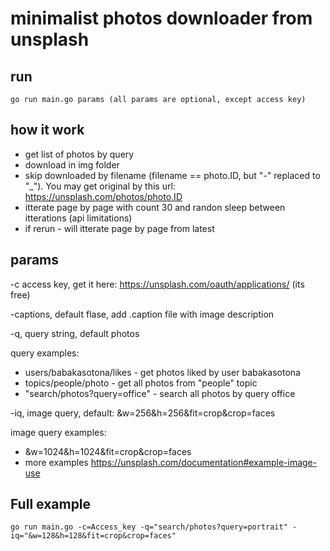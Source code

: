 # minimalist photos downloader from unsplash

## run
```
go run main.go params (all params are optional, except access key)
```

## how it work

 - get list of photos by query
 - download in img folder
 - skip downloaded by filename (filename == photo.ID, but "-" replaced to "_"). You may get original by this url: https://unsplash.com/photos/photo.ID
 - itterate page by page with count 30 and randon sleep between itterations (api limitations)
 - if rerun - will itterate page by page from latest

## params

 -c access key, get it here: https://unsplash.com/oauth/applications/ (its free)

 -captions, default flase, add .caption file with image description

 -q, query string, default photos

 query examples:
   - users/babakasotona/likes - get photos liked by user babakasotona
   - topics/people/photo - get all photos from "people" topic
   - "search/photos?query=office" - search all photos by query office

 -iq, image query, default: &w=256&h=256&fit=crop&crop=faces 

 image query examples:
   - &w=1024&h=1024&fit=crop&crop=faces
   - more examples https://unsplash.com/documentation#example-image-use

## Full example 

```
go run main.go -c=Access_key -q="search/photos?query=portrait" -iq="&w=128&h=128&fit=crop&crop=faces"
```